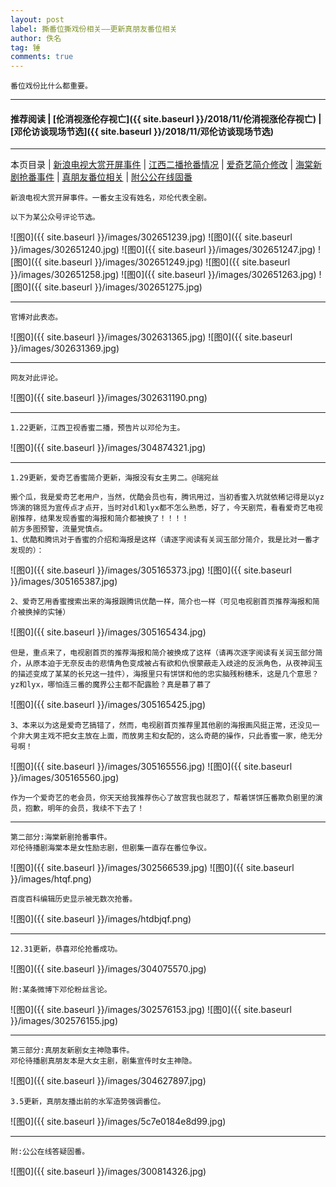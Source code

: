 ```yaml
---
layout: post
label: 撕番位撕戏份相关——更新真朋友番位相关
author: 佚名
tag: 锤
comments: true
---
```


    番位戏份比什么都重要。
    
---

#### 推荐阅读 | [伦消视涨伦存视亡]({{ site.baseurl }}/2018/11/伦消视涨伦存视亡) | [邓伦访谈现场节选]({{ site.baseurl }}/2018/11/邓伦访谈现场节选) 

---
本页目录 \| [新浪电视大赏开屏事件](#dxjjg) \| [江西二播抢番情况](#dxjjd) \| [爱奇艺简介修改](#dxjje) \| [海棠新剧抢番事件](#dxjjb) \| [真朋友番位相关](#dxjjc) \| [附公公在线固番](#dxjja)


<a class="anchor" name="dxjjg"></a>

    新浪电视大赏开屏事件。一番女主没有姓名，邓伦代表全剧。
    
    以下为某公众号评论节选。
    
![图0]({{ site.baseurl }}/images/302651239.jpg)
![图0]({{ site.baseurl }}/images/302651240.jpg)
![图0]({{ site.baseurl }}/images/302651247.jpg)
![图0]({{ site.baseurl }}/images/302651249.jpg)
![图0]({{ site.baseurl }}/images/302651258.jpg)
![图0]({{ site.baseurl }}/images/302651263.jpg)
![图0]({{ site.baseurl }}/images/302651275.jpg)

---

    官博对此表态。

![图0]({{ site.baseurl }}/images/302631365.jpg)
![图0]({{ site.baseurl }}/images/302631369.jpg)

---

    网友对此评论。

![图0]({{ site.baseurl }}/images/302631190.png)


---

<a class="anchor" name="dxjjd"></a>

    1.22更新，江西卫视香蜜二播，预告片以邓伦为主。
    
![图0]({{ site.baseurl }}/images/304874321.jpg)

---

<a class="anchor" name="dxjje"></a>

    1.29更新，爱奇艺香蜜简介更新，海报没有女主男二。@瑞宛丝
    
    搬个瓜，我是爱奇艺老用户，当然，优酷会员也有，腾讯用过，当初香蜜入坑就依稀记得是以yz饰演的锦觅为宣传点才点开，当时对dl和lyx都不怎么熟悉，好了，今天剧荒，看看爱奇艺电视剧推荐，结果发现香蜜的海报和简介都被换了！！！！
    前方多图预警，流量党慎点。
    1、优酷和腾讯对于香蜜的介绍和海报是这样（请逐字阅读有关润玉部分简介，我是比对一番才发现的）：
    
![图0]({{ site.baseurl }}/images/305165373.jpg)
![图0]({{ site.baseurl }}/images/305165387.jpg)

    2、爱奇艺用香蜜搜索出来的海报跟腾讯优酷一样，简介也一样（可见电视剧首页推荐海报和简介被换掉的实锤）
    
![图0]({{ site.baseurl }}/images/305165434.jpg)

    但是，重点来了，电视剧首页的推荐海报和简介被换成了这样（请再次逐字阅读有关润玉部分简介，从原本迫于无奈反击的悲情角色变成被占有欲和仇恨蒙蔽走入歧途的反派角色，从夜神润玉的描述变成了某某的长兄这一挂件），海报里只有饼饼和他的忠实脑残粉穗禾，这是几个意思？yz和lyx，哪怕连三番的魔界公主都不配露脸？真是慕了慕了
    
![图0]({{ site.baseurl }}/images/305165425.jpg)
    
    3、本来以为这是爱奇艺搞错了，然而，电视剧首页推荐里其他剧的海报画风挺正常，还没见一个非大男主戏不把女主放在上面，而放男主和女配的，这么奇葩的操作，只此香蜜一家，绝无分号啊！

![图0]({{ site.baseurl }}/images/305165556.jpg)
![图0]({{ site.baseurl }}/images/305165560.jpg)

    作为一个爱奇艺的老会员，你天天给我推荐伤心了故宫我也就忍了，帮着饼饼压番欺负剧里的演员，抱歉，明年的会员，我续不下去了！
    
---
    
<a class="anchor" name="dxjjb"></a>

    第二部分:海棠新剧抢番事件。
    邓伦待播剧海棠本是女性励志剧，但剧集一直存在番位争议。
    
![图0]({{ site.baseurl }}/images/302566539.jpg)
![图0]({{ site.baseurl }}/images/htqf.png)
    
    百度百科编辑历史显示被无数次抢番。

![图0]({{ site.baseurl }}/images/htdbjqf.png)

---

    12.31更新，恭喜邓伦抢番成功。
    
![图0]({{ site.baseurl }}/images/304075570.jpg)

    
    附:某条微博下邓伦粉丝言论。

![图0]({{ site.baseurl }}/images/302576153.jpg)
![图0]({{ site.baseurl }}/images/302576155.jpg)


---
    
<a class="anchor" name="dxjjc"></a>

    第三部分:真朋友新剧女主神隐事件。
    邓伦待播剧真朋友本是大女主剧，剧集宣传时女主神隐。
    
![图0]({{ site.baseurl }}/images/304627897.jpg)

    3.5更新，真朋友播出前的水军造势强调番位。
    
![图0]({{ site.baseurl }}/images/5c7e0184e8d99.jpg)


---


<a class="anchor" name="dxjja"></a>

    附:公公在线答疑固番。

![图0]({{ site.baseurl }}/images/300814326.jpg)
